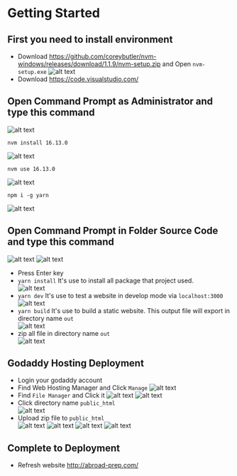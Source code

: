 # Getting Started

## First you need to install environment

- Download https://github.com/coreybutler/nvm-windows/releases/download/1.1.9/nvm-setup.zip and Open `nvm-setup.exe`
![alt text](/assets/Screenshot%202022-04-05%20212741.png)
- Download https://code.visualstudio.com/
## Open Command Prompt as Administrator and type this command
![alt text](/assets/Screenshot%202022-04-05%20213653.png)
```
nvm install 16.13.0
```
![alt text](/assets/Screenshot%202022-04-05%20213251.png)
```
nvm use 16.13.0
```
![alt text](/assets/Screenshot%202022-04-05%20213330.png)
```
npm i -g yarn
```
![alt text](/assets/Screenshot%202022-04-05%20213433.png)

## Open Command Prompt in Folder Source Code and type this command
![alt text](/assets/Screenshot%202022-04-05%20212859.png)
![alt text](/assets/Screenshot%202022-04-05%20212916.png)
- Press Enter key
- `yarn install` It's use to install all package that project used.\
![alt text](/assets/Screenshot%202022-04-05%20220437.png)
- `yarn dev` It's use to test a website in develop mode via `localhost:3000`\
![alt text](/assets/Screenshot%202022-04-05%20222718.png)
- `yarn build` It's use to build a static website. This output file will export in directory name `out`\
![alt text](/assets/Screenshot%202022-04-05%20222734.png)
- zip all file in directory name `out`\
![alt text](/assets/Screenshot%202022-04-05%20222905.png)

## Godaddy Hosting Deployment 
- Login your godaddy account
- Find Web Hosting Manager and Click `Manage`
![alt text](/assets/Screenshot%202022-04-05%20152219.png)
- Find `File Manager` and Click it
![alt text](/assets/Screenshot%202022-04-05%20152245.png)
![alt text](/assets/Screenshot%202022-04-05%20152301.png)
- Click directory name `public_html`\
![alt text](/assets/Screenshot%202022-04-05%20152321.png)
- Upload zip file to `public_html`\
![alt text](/assets/Screenshot%202022-04-05%20224843.png)
![alt text](/assets/Screenshot%202022-04-05%20224856.png)
![alt text](/assets/Screenshot%202022-04-05%20224937.png)
![alt text](/assets/Screenshot%202022-04-05%20224948.png)
## Complete to Deployment
- Refresh website http://abroad-prep.com/ 